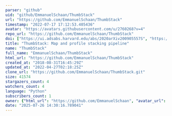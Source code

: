 ```yaml
---
parser: "github"
uid: "github/EmmanuelSchaan/ThumbStack"
url: "https://github.com/EmmanuelSchaan/ThumbStack"
timestamp: "2022-07-17 17:12:53.405436"
avatar: "https://avatars.githubusercontent.com/u/2760268?v=4"
repo_url: "https://github.com/EmmanuelSchaan/ThumbStack"
doi: ["https://ui.adsabs.harvard.edu/abs/2020arXiv200905557S", "https://ui.adsabs.harvard.edu/abs/2021ascl.soft02004S/abstract"]
title: "ThumbStack: Map and profile stacking pipeline"
name: "ThumbStack"
full_name: "EmmanuelSchaan/ThumbStack"
html_url: "https://github.com/EmmanuelSchaan/ThumbStack"
created_at: "2018-08-31T16:45:29Z"
updated_at: "2022-04-27T02:18:25Z"
clone_url: "https://github.com/EmmanuelSchaan/ThumbStack.git"
size: 41574
stargazers_count: 4
watchers_count: 4
language: "Python"
subscribers_count: 1
owner: {"html_url": "https://github.com/EmmanuelSchaan", "avatar_url": "https://avatars.githubusercontent.com/u/2760268?v=4", "login": "EmmanuelSchaan", "type": "User"}
date: "2025-07-26 14:30:16.789041"
---
```

